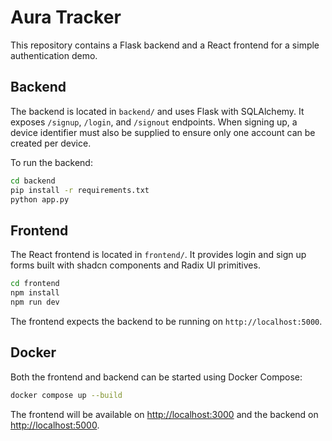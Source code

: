 # Aura Tracker

This repository contains a Flask backend and a React frontend for a simple authentication demo.

## Backend

The backend is located in `backend/` and uses Flask with SQLAlchemy. It exposes `/signup`, `/login`, and `/signout` endpoints. When signing up, a device identifier must also be supplied to ensure only one account can be created per device.

To run the backend:

```bash
cd backend
pip install -r requirements.txt
python app.py
```

## Frontend

The React frontend is located in `frontend/`. It provides login and sign up forms built with shadcn components and Radix UI primitives.

```bash
cd frontend
npm install
npm run dev
```

The frontend expects the backend to be running on `http://localhost:5000`.

## Docker

Both the frontend and backend can be started using Docker Compose:

```bash
docker compose up --build
```

The frontend will be available on <http://localhost:3000> and the backend on <http://localhost:5000>.
